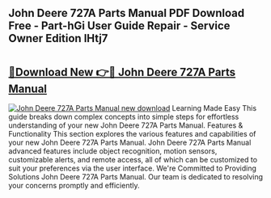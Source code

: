 ## John Deere 727A Parts Manual PDF Download Free - Part-hGi User Guide Repair - Service Owner Edition lHtj7

# <h2><a href="http://bc89328.oget.top/?id=John+Deere+727A+Parts+Manual">🔗Download New 👉🔴 John Deere 727A Parts Manual</a></h2>

[![John Deere 727A Parts Manual new download](https://i.imgur.com/5g1atiW.png)](http://bc89328.oget.top/?id=John+Deere+727A+Parts+Manual)
Learning Made Easy This guide breaks down complex concepts into simple steps for effortless understanding of your new John Deere 727A Parts Manual. Features & Functionality This section explores the various features and capabilities of your new John Deere 727A Parts Manual. John Deere 727A Parts Manual advanced features include object recognition, motion sensors, customizable alerts, and remote access, all of which can be customized to suit your preferences via the user interface. We're Committed to Providing Solutions John Deere 727A Parts Manual. Our team is dedicated to resolving your concerns promptly and efficiently.
